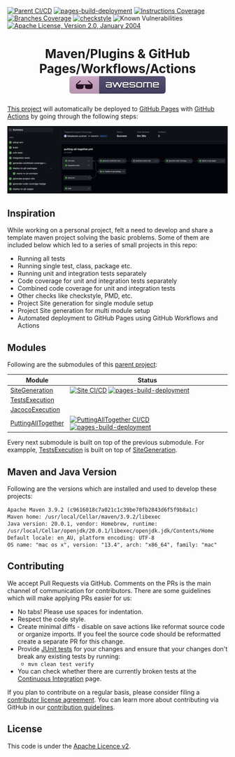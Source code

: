 [![Parent CI/CD][parent-cicd-badge-url]][parent-cicd-link-url]
[![pages-build-deployment][pages-build-deployment-badge-url]][pages-build-deployment-link-url]
[![Instructions Coverage][instructions-coverage-badge-url]][instructions-coverage-link-url]
[![Branches Coverage][branches-coverage-badge-url]][branches-coverage-link-url]
[![checkstyle][checkstyle-badge-url]][checkstyle-link-url]
![Known Vulnerabilities][known-vulnerabilities-badge-url]
[![Apache License, Version 2.0, January 2004][apache-license-badge-url]][apache-license-link-url]


<h1 style="text-align:center">
  Maven/Plugins & GitHub Pages/Workflows/Actions
  <img src="https://github.com/faisalazam/MavenInActionWithGitHubActions/raw/master/.github/assets/awesome-badge.svg" alt="" />
</h1>

<p>
    <a href="https://faisalazam.github.io/MavenInActionWithGitHubActions">This project</a> 
    will automatically be deployed to <a href="https://pages.github.com/">GitHub Pages</a> 
    with <a href="https://github.com/features/actions">GitHub Actions</a> by going through the following steps:
</p>
<p>
    <a href="https://github.com/faisalazam/MavenInActionWithGitHubActions/actions/workflows/putting-all-together.yml">
        <img src="https://github.com/faisalazam/MavenInActionWithGitHubActions/raw/master/.github/assets/putting-all-together.png" alt="" />
    </a>
</p>

## Inspiration
<p>
    While working on a personal project, felt a need to develop and share a template maven project solving 
    the basic problems. Some of them are included below which led to a series of small projects in this repo:
</p>
<ul>
    <li>Running all tests</li>
    <li>Running single test, class, package etc.</li>
    <li>Running unit and integration tests separately</li>
    <li>Code coverage for unit and integration tests separately</li>
    <li>Combined code coverage for unit and integration tests</li>
    <li>Other checks like checkstyle, PMD, etc.</li>
    <li>Project Site generation for single module setup</li>
    <li>Project Site generation for multi module setup</li>
    <li>Automated deployment to GitHub Pages using GitHub Workflows and Actions</li>
</ul>

## Modules
Following are the submodules of this [parent project][parent-project-url]:

| Module                                         | Status                                                                                                                                                                                      |
|------------------------------------------------|---------------------------------------------------------------------------------------------------------------------------------------------------------------------------------------------|
| [SiteGeneration][site-generation-url]          | [![Site CI/CD][site-cicd-badge-url]][site-cicd-link-url] [![pages-build-deployment][pages-build-deployment-badge-url]][pages-build-deployment-link-url]                                     |
| [TestsExecution][tests-execution-url]          |                                                                                                                                                                                             |
| [JacocoExecution][jacoco-execution-url]        |                                                                                                                                                                                             |
| [PuttingAllTogether][putting-all-together-url] | [![PuttingAllTogether CI/CD][putting-all-together-badge-url]][putting-all-together-link-url] [![pages-build-deployment][pages-build-deployment-badge-url]][pages-build-deployment-link-url] |

Every next submodule is built on top of the previous submodule. For exampple, [TestsExecution][tests-execution-url] is 
built on top of [SiteGeneration][site-generation-url].

## Maven and Java Version
Following are the versions which are installed and used to develop these projects:
```
Apache Maven 3.9.2 (c9616018c7a021c1c39be70fb2843d6f5f9b8a1c)
Maven home: /usr/local/Cellar/maven/3.9.2/libexec
Java version: 20.0.1, vendor: Homebrew, runtime: /usr/local/Cellar/openjdk/20.0.1/libexec/openjdk.jdk/Contents/Home
Default locale: en_AU, platform encoding: UTF-8
OS name: "mac os x", version: "13.4", arch: "x86_64", family: "mac"
```

Contributing
------------

We accept Pull Requests via GitHub. Comments on the PRs is the main channel of communication for contributors.
There are some guidelines which will make applying PRs easier for us:
+ No tabs! Please use spaces for indentation.
+ Respect the code style.
+ Create minimal diffs - disable on save actions like reformat source code or organize imports. If you feel the source code should be reformatted create a separate PR for this change.
+ Provide [JUnit tests][junit-url] for your changes and ensure that your changes don't break any existing tests by running:
    + ```mvn clean test verify```
+ You can check whether there are currently broken tests at the [Continuous Integration][parent-cicd-link-url] page.

If you plan to contribute on a regular basis, please consider filing a [contributor license agreement][contributor-license-agreement-url].
You can learn more about contributing via GitHub in our [contribution guidelines](CONTRIBUTING.md).

License
-------
This code is under the [Apache Licence v2][apache-license-link-url].

<!-- MARKDOWN LINKS & IMAGES -->
<!-- https://www.markdownguide.org/basic-syntax/#reference-style-links -->
[parent-cicd-badge-url]:https://github.com/faisalazam/MavenInActionWithGitHubActions/actions/workflows/parent-build.yml/badge.svg
[parent-cicd-link-url]:https://github.com/faisalazam/MavenInActionWithGitHubActions/actions/workflows/parent-build.yml
[pages-build-deployment-badge-url]:https://github.com/faisalazam/MavenInActionWithGitHubActions/actions/workflows/pages/pages-build-deployment/badge.svg
[pages-build-deployment-link-url]:https://github.com/faisalazam/MavenInActionWithGitHubActions/actions/workflows/pages/pages-build-deployment
[instructions-coverage-badge-url]:https://faisalazam.github.io/MavenInActionWithGitHubActions/INDIVIDUAL_MODULES/PuttingAllTogether/jacoco-merged/jacoco-resources/badges/jacoco.svg
[instructions-coverage-link-url]:https://faisalazam.github.io/MavenInActionWithGitHubActions/INDIVIDUAL_MODULES/PuttingAllTogether/jacoco-merged/index.html
[branches-coverage-badge-url]:https://faisalazam.github.io/MavenInActionWithGitHubActions/INDIVIDUAL_MODULES/PuttingAllTogether/jacoco-merged/jacoco-resources/badges/branches.svg
[branches-coverage-link-url]:https://faisalazam.github.io/MavenInActionWithGitHubActions/INDIVIDUAL_MODULES/PuttingAllTogether/jacoco-merged/index.html
[checkstyle-badge-url]:https://faisalazam.github.io/MavenInActionWithGitHubActions/INDIVIDUAL_MODULES/PuttingAllTogether/badges/checkstyle-result.svg
[checkstyle-link-url]:https://faisalazam.github.io/MavenInActionWithGitHubActions/INDIVIDUAL_MODULES/PuttingAllTogether/checkstyle.html
[known-vulnerabilities-badge-url]:https://snyk.io/test/github/faisalazam/maveninactionwithgithubactions/badge.svg
[apache-license-badge-url]:https://img.shields.io/github/license/apache/maven.svg?label=License
[apache-license-link-url]:https://www.apache.org/licenses/LICENSE-2.0
[site-cicd-badge-url]:https://github.com/faisalazam/MavenInActionWithGitHubActions/actions/workflows/site-generation.yml/badge.svg
[site-cicd-link-url]:https://github.com/faisalazam/MavenInActionWithGitHubActions/actions/workflows/site-generation.yml
[putting-all-together-badge-url]:https://github.com/faisalazam/MavenInActionWithGitHubActions/actions/workflows/putting-all-together.yml/badge.svg
[putting-all-together-link-url]:https://github.com/faisalazam/MavenInActionWithGitHubActions/actions/workflows/putting-all-together.yml
[parent-project-url]:https://faisalazam.github.io/MavenInActionWithGitHubActions/staging/index.html
[site-generation-url]:https://faisalazam.github.io/MavenInActionWithGitHubActions/staging/SiteGeneration/sitegeneration/index.html
[tests-execution-url]:https://faisalazam.github.io/MavenInActionWithGitHubActions/staging/TestsExecution/testsexecution/index.html
[jacoco-execution-url]:https://faisalazam.github.io/MavenInActionWithGitHubActions/staging/JacocoExecution/jacocoexecution/index.html
[putting-all-together-url]:https://faisalazam.github.io/MavenInActionWithGitHubActions/staging/PuttingAllTogether/puttingalltogether/index.html
[junit-url]:https://junit.org/junit5/docs/current/user-guide
[contributor-license-agreement-url]:https://www.apache.org/licenses/#clas